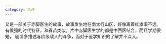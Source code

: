 ```yaml
---
category: 影评
---
```

又是一部关于赤脚医生的故事，故事发生地在南太行山区，好像离着红旗渠不远。
有很强的时代特征，和春苗类似，片中赤脚医生学的都是中西医结合，而且学期很短，
剧情多描述与阶级敌人的斗争，而对于医学知识的了解并不深入。
